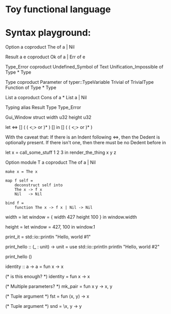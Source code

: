 # Toy functional language
# Syntax playground:

Option a coproduct The of a | Nil

Result a e coproduct Ok of a | Err of e

Type_Error coproduct
    Undefined_Symbol       of Text
    Unification_Impossible of Type * Type

Type coproduct
    Parameter of typer::TypeVariable
    Trivial   of TrivialType
    Function  of Type * Type

List a coproduct Cons of a * List a | Nil

Typing alias Result Type Type_Error

Gui_Window struct
    width  u32
    height u32

let <symbol> <=> [<Indent>] <expr> ( ( <;> or <newline> <expr>)* ) [<Dedent>]
in [<Indent>] <expr> ( ( <;> or <newline> <expr>)* )

With the caveat that: If there is an Indent following <=>, then the Dedent is optionally present. If there isn't one, then there must be no Dedent before in

let x =
    call_some_stuff 1 2 3
in
    render_the_thing x y z

Option module
    T a coproduct The of a | Nil

    make x = The x

    map f self =
        deconstruct self into
        The x -> f x
        Nil   -> Nil

    bind f =
        function The x -> f x | Nil -> Nil


width =
    let window =
        { width  427
          height 100 }
    in window.width

height =
    let window = 427, 100
    in window.1

print_it =
    std::io::println "Hello, world #1"

print_hello :: (_ : unit) -> unit =
    use std::io::println
    println "Hello, world #2"

print_hello ()

identity :: a -> a =
    fun x -> x

(* is this enough? *)
identity =
    fun x -> x

(* Multiple parameters? *)
mk_pair = fun x y -> x, y

(* Tuple argument *)
fst = fun (x, y) -> x

(* Tuple argument *)
snd = \x, y -> y
